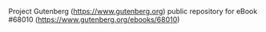 Project Gutenberg (https://www.gutenberg.org) public repository for
eBook #68010 (https://www.gutenberg.org/ebooks/68010)

